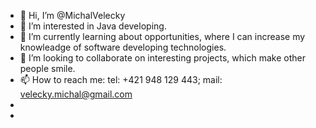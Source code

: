 - 👋 Hi, I’m @MichalVelecky
- 👀 I’m interested in Java developing.
- 🌱 I’m currently learning about opportunities, where I can increase my knowleadge of software developing technologies. 
- 💞️ I’m looking to collaborate on interesting projects, which make other people smile.
- 📫 How to reach me: tel: +421 948 129 443; mail: velecky.michal@gmail.com
-                                            
-                       

<!---
MichalVelecky/MichalVelecky is a ✨ special ✨ repository because its `README.md` (this file) appears on your GitHub profile.
You can click the Preview link to take a look at your changes.
--->
